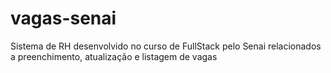 # vagas-senai
Sistema de RH desenvolvido no curso de FullStack pelo Senai relacionados a preenchimento, atualização e listagem de vagas
